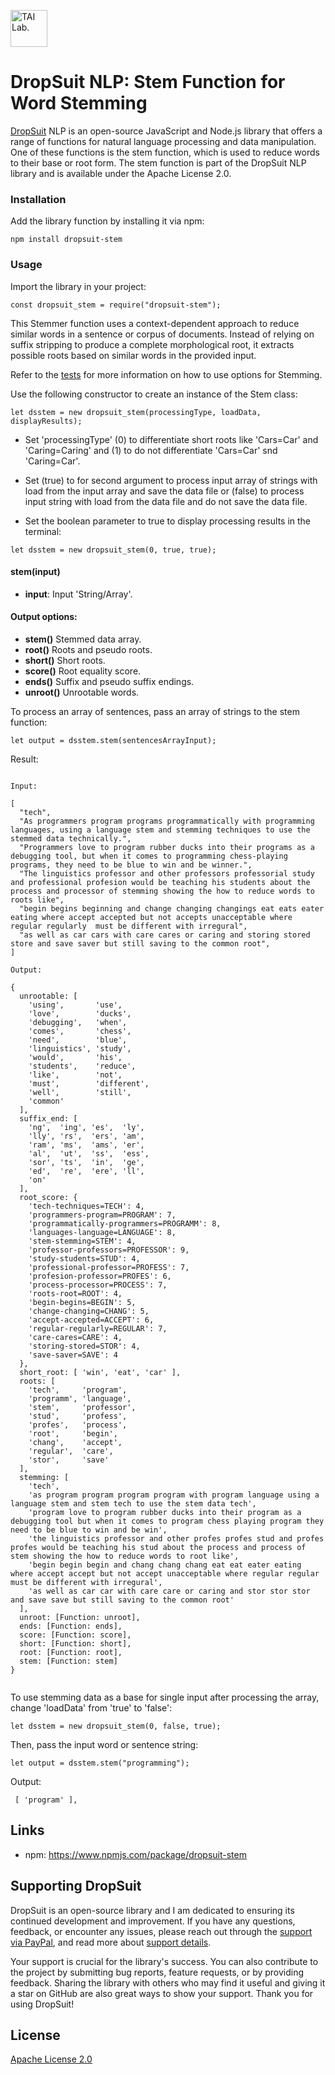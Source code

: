 [<img alt="TAI Lab." width="59px" src="https://github.com/ladooniani/tailab/blob/master/assets/tai_lab_terbinari_cbm_project_logo.png" />](https://github.com/ladooniani/dropsuit#readme)

<!-- 
[![npm version](https://img.shields.io/npm/v/dropsuit-stem.svg?style=flat)](https://www.npmjs.com/package/dropsuit-stem) [![npm](https://img.shields.io/npm/dt/dropsuit-stem.svg?style=flat-square)](https://www.npmjs.com/package/dropsuit-stem) [![License](https://img.shields.io/npm/l/dropsuit-stem.svg)](https://www.npmjs.com/package/dropsuit-stem)
-->

# DropSuit NLP: Stem Function for Word Stemming

[DropSuit](https://github.com/ladooniani/dropsuit#readme) NLP is an open-source JavaScript and Node.js library that offers a range of functions for natural language processing and data manipulation. One of these functions is the stem function, which is used to reduce words to their base or root form. The stem function is part of the DropSuit NLP library and is available under the Apache License 2.0.

### Installation

Add the library function by installing it via npm:

```
npm install dropsuit-stem
```

### Usage

Import the library in your project:

```
const dropsuit_stem = require("dropsuit-stem");

```

This Stemmer function uses a context-dependent approach to reduce similar words in a sentence or corpus of documents. Instead of relying on suffix stripping to produce a complete morphological root, it extracts possible roots based on similar words in the provided input.

Refer to the [tests](https://github.com/ladooniani/dropsuit-stem/blob/main/test/index.test.js) for more information on how to use options for Stemming.

Use the following constructor to create an instance of the Stem class:

```
let dsstem = new dropsuit_stem(processingType, loadData, displayResults);

```

- Set 'processingType' (0) to differentiate short roots like 'Cars=Car' and 'Caring=Caring' and (1) to do not differentiate 'Cars=Car' snd 'Caring=Car'.

- Set (true) to for second argument to process input array of strings with load from the input array and save the data file or (false) to process input string with load from the data file and do not save the data file.

- Set the boolean parameter to true to display processing results in the terminal:

```
let dsstem = new dropsuit_stem(0, true, true);

```

#### stem(input)

- **input**: Input 'String/Array'.

#### Output options:

- **stem()** Stemmed data array.
- **root()** Roots and pseudo roots.
- **short()** Short roots.
- **score()** Root equality score.
- **ends()** Suffix and pseudo suffix endings.
- **unroot()** Unrootable words.

To process an array of sentences, pass an array of strings to the stem function:

```
let output = dsstem.stem(sentencesArrayInput);
```

Result:

```

Input:

[
  "tech",
  "As programmers program programs programmatically with programming languages, using a language stem and stemming techniques to use the stemmed data technically.",
  "Programmers love to program rubber ducks into their programs as a debugging tool, but when it comes to programming chess-playing programs, they need to be blue to win and be winner.",
  "The linguistics professor and other professors professorial study and professional profesion would be teaching his students about the process and processor of stemming showing the how to reduce words to roots like",
  "begin begins beginning and change changing changings eat eats eater eating where accept accepted but not accepts unacceptable where regular regularly  must be different with irregural",
  "as well as car cars with care cares or caring and storing stored store and save saver but still saving to the common root",
]

Output:

{
  unrootable: [
    'using',       'use',
    'love',        'ducks',
    'debugging',   'when',
    'comes',       'chess',
    'need',        'blue',
    'linguistics', 'study',
    'would',       'his',
    'students',    'reduce',
    'like',        'not',
    'must',        'different',
    'well',        'still',
    'common'
  ],
  suffix_end: [
    'ng',  'ing', 'es',  'ly',
    'lly', 'rs',  'ers', 'am',
    'ram', 'ms',  'ams', 'er',
    'al',  'ut',  'ss',  'ess',
    'sor', 'ts',  'in',  'ge',
    'ed',  're',  'ere', 'll',
    'on'
  ],
  root_score: {
    'tech-techniques=TECH': 4,
    'programmers-program=PROGRAM': 7,
    'programmatically-programmers=PROGRAMM': 8,
    'languages-language=LANGUAGE': 8,
    'stem-stemming=STEM': 4,
    'professor-professors=PROFESSOR': 9,
    'study-students=STUD': 4,
    'professional-professor=PROFESS': 7,
    'profesion-professor=PROFES': 6,
    'process-processor=PROCESS': 7,
    'roots-root=ROOT': 4,
    'begin-begins=BEGIN': 5,
    'change-changing=CHANG': 5,
    'accept-accepted=ACCEPT': 6,
    'regular-regularly=REGULAR': 7,
    'care-cares=CARE': 4,
    'storing-stored=STOR': 4,
    'save-saver=SAVE': 4
  },
  short_root: [ 'win', 'eat', 'car' ],
  roots: [
    'tech',     'program',
    'programm', 'language',
    'stem',     'professor',
    'stud',     'profess',
    'profes',   'process',
    'root',     'begin',
    'chang',    'accept',
    'regular',  'care',
    'stor',     'save'
  ],
  stemming: [
    'tech',
    'as program program program program with program language using a language stem and stem tech to use the stem data tech',
    'program love to program rubber ducks into their program as a debugging tool but when it comes to program chess playing program they need to be blue to win and be win',
    'the linguistics professor and other profes profes stud and profes profes would be teaching his stud about the process and process of stem showing the how to reduce words to root like',
    'begin begin begin and chang chang chang eat eat eater eating where accept accept but not accept unacceptable where regular regular must be different with irregural',
    'as well as car car with care care or caring and stor stor stor and save save but still saving to the common root'
  ],
  unroot: [Function: unroot],
  ends: [Function: ends],
  score: [Function: score],
  short: [Function: short],
  root: [Function: root],
  stem: [Function: stem]
}


```

To use stemming data as a base for single input after processing the array, change 'loadData' from 'true' to 'false':

```
let dsstem = new dropsuit_stem(0, false, true);

```

Then, pass the input word or sentence string:

```
let output = dsstem.stem("programming");

```

Output:

```
 [ 'program' ],
```

## Links

- npm: https://www.npmjs.com/package/dropsuit-stem

## Supporting DropSuit

DropSuit is an open-source library and I am dedicated to ensuring its continued development and improvement. If you have any questions, feedback, or encounter any issues, please reach out through the [support via PayPal](https://www.paypal.com/paypalme/dropsuit?country.x=GE&locale.x=en_US), and read more about [support details](https://github.com/ladooniani/dropsuit/blob/main/Support.md).

Your support is crucial for the library's success. You can also contribute to the project by submitting bug reports, feature requests, or by providing feedback. Sharing the library with others who may find it useful and giving it a star on GitHub are also great ways to show your support. Thank you for using DropSuit!

## License

[Apache License 2.0](LICENSE.txt)

